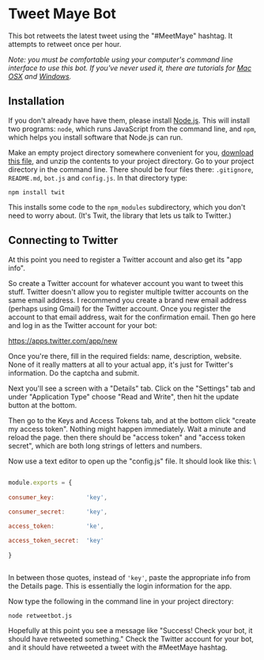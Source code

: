 # Tweet Maye Bot

This bot retweets the latest tweet using the "#MeetMaye" hashtag. It attempts to retweet once per hour.

_Note: you must be comfortable using your computer's command line interface to use this bot. If you've never used it, there are tutorials for [Mac OSX](http://blog.teamtreehouse.com/introduction-to-the-mac-os-x-command-line) and [Windows](http://www.bleepingcomputer.com/tutorials/windows-command-prompt-introduction/)._ 
 
## Installation 
 
If you don't already have have them, please install [Node.js](http://nodejs.org/). This will install two programs: `node`, which runs JavaScript from the command line, and `npm`, which helps you install software that Node.js can run. 
 
Make an empty project directory somewhere convenient for you, [download this file](https://github.com/mayeedwin/twitterbot//archive/master.zip), and unzip the contents to your project directory. Go to your project directory in the command line. There should be four files there: `.gitignore`, `README.md`, `bot.js` and `config.js`. In that directory type: 
 
`npm install twit` 

This installs some code to the `npm_modules` subdirectory, which you don't need to worry about. (It's Twit, the library that lets us talk to Twitter.) 

## Connecting to Twitter 

At this point you need to register a Twitter account and also get its "app info". 

So create a Twitter account for whatever account you want to tweet this stuff. Twitter doesn't allow you to register multiple twitter accounts on the same email address. I recommend you create a brand new email address (perhaps using Gmail) for the Twitter account. Once you register the account to that email address, wait for the confirmation email. Then go here and log in as the Twitter account for your bot: 

https://apps.twitter.com/app/new 
 
Once you're there, fill in the required fields: name, description, website. None of it really matters at all to your actual app, it's just for Twitter's information. Do the captcha and submit. 
 
Next you'll see a screen with a "Details" tab. Click on the "Settings" tab and under "Application Type" choose "Read and Write", then hit the update button at the bottom. 

Then go to the Keys and Access Tokens tab, and at the bottom click "create my access token". Nothing might happen immediately. Wait a minute and reload the page. then there should be "access token" and "access token secret", which are both long strings of letters and numbers. 
 
Now use a text editor to open up the "config.js" file. It should look like this: 
\
 
```javascript 
 
module.exports = { 
 
consumer_key:         'key', 

consumer_secret:      'key', 

access_token:         'ke', 

access_token_secret:  'key' 
 
} 
 
``` 

In between those quotes, instead of `'key'`, paste the appropriate info from the Details page. This is essentially the login information for the app. 

Now type the following in the command line in your project directory: 
 
`node retweetbot.js` 
 
Hopefully at this point you see a message like "Success! Check your bot, it should have retweeted something." Check the Twitter account for your bot, and it should have retweeted a tweet with the #MeetMaye hashtag. 

